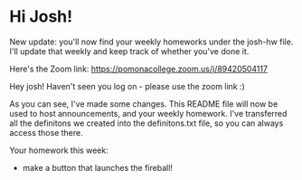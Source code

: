 # Hi Josh! #

New update: you'll now find your weekly homeworks under the josh-hw file. I'll update that weekly and keep track of whether you've done it. 

Here's the Zoom link: https://pomonacollege.zoom.us/j/89420504117

Hey josh! Haven't seen you log on - please use the zoom link :)

As you can see, I've made some changes. This README file will now be used to host announcements, and your weekly homework. I've transferred all the definitons we created into the definitons.txt file, so you can always access those there. 

Your homework this week:
- make a button that launches the fireball!
